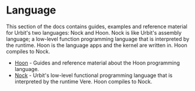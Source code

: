 # Language

This section of the docs contains guides, examples and reference material for Urbit's two languages: Nock and Hoon. Nock is like Urbit's assembly language; a low-level function programming language that is interpreted by the runtime. Hoon is the language apps and the kernel are written in. Hoon compiles to Nock.

- [Hoon](urbit-docs/language/hoon) - Guides and reference material about the Hoon programming language.
- [Nock](urbit-docs/language/nock) - Urbit's low-level functional programming language that is interpreted by the runtime Vere. Hoon compiles to Nock.
